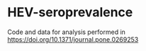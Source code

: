 # HEV-seroprevalence
Code and data for analysis performed in https://doi.org/10.1371/journal.pone.0269253
